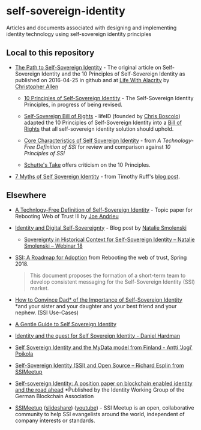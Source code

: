 # self-sovereign-identity
Articles and documents associated with designing and implementing identity technology using self-sovereign identity principles

## Local to this repository
* [The Path to Self-Sovereign Identity](ThePathToSelf-SovereignIdentity.md) - The original article on Self-Sovereign Identity and the 10 Principles of Self-Sovereign Identity as published on 2016-04-25 in github and at [Life With Alacrity](http://www.lifewithalacrity.com/2016/04/the-path-to-self-soverereign-identity.html) by [Christopher Allen](http://www.github.com/christophera)

  * [10 Principles of Self-Sovereign Identity](self-sovereign-identity-principles) - The Self-Sovereign Identity Principles, in progress of being revised.

  * [Self-Sovereign Bill of Rights](self-sovereign-identity-bill-of-rights) - lifeID (founded by [Chris Boscolo](https://github.com/cboscolo)) adapted the 10 Principles of Self-Sovereign Identity into a [Bill of Rights](https://medium.com/@lifeID_io/lifeid-self-sovereign-identity-bill-of-rights-d2acafa1de8b) that all self-sovereign identity solution should uphold.

  * [Core Characteristics of Self Sovereign Identity](characteristics-of-sovereign-identity) - from *A Technology-Free Definition of SSI* for review and comparison against *10 Principles of SSI*

  * [Schutte's Take](https://github.com/infominer33/self-sovereign-identity/blob/master/Schutte-on-SSI) offers criticism on the 10 Principles.

* [7 Myths of Self Sovereign Identity](7-myths-of-self-sovereign-identity) - from Timothy Ruff's [blog post](https://medium.com/evernym/7-myths-of-self-sovereign-identity-67aea7416b1).



## Elsewhere

* [A Technlogy-Free Definition of Self-Sovereign Identity](../RWoT3/topics-and-advance-readings/a-technology-free-definition-of-self-sovereign-identity.pdf) - Topic paper for Rebooting Web of Trust III by [Joe Andrieu](http://www.github.com/jandrieu)
   
* [Identity and Digital Self-Sovereignty](https://medium.com/learning-machine-blog/identity-and-digital-self-sovereignty-1f3faab7d9e3#.3jcgvnbok) - Blog post by [Natalie Smolenski](https://medium.com/@nsmolenski)

  * [Sovereignty in Historical Context for Self-Sovereign Identity – Natalie Smolenski – Webinar 18](http://ssimeetup.org/sovereignty-historical-context-self-sovereign-identity-natalie-smolenski-webinar-18/)

* [SSI: A Roadmap for Adoption](../RWoT6/final-documents/a-roadmap-for-ssi/) from Rebooting the web of trust, Spring 2018. 
  > This document proposes the formation of a short-term team to develop consistent messaging for the Self-Sovereign Identity (SSI) market.

* [How to Convince Dad* of the Importance of Self-Sovereign Identity](../RWoT7/final-documents/convincing-dad/) \*and your sister and your daughter and your best friend and your nephew. (SSI Use-Cases)

* [A Gentle Guide to Self Sovereign Identity](https://bitsonblocks.net/2017/05/17/gentle-introduction-self-sovereign-identity/) 

* [Identity and the quest for Self Sovereign Identity - Daniel Hardman](https://www.youtube.com/watch?v=iqmY_h49vPs)

* [Self Sovereign Identity and the MyData model from Finland - Antti 'Jogi' Poikola](https://www.youtube.com/watch?v=amq88XmWaNs)

* [Self-Sovereign Identity (SSI) and Open Source – Richard Esplin from SSIMeetup](http://ssimeetup.org/self-sovereign-identity-ssi-open-source-richard-esplin-webinar-16/)

* [Self-sovereign Identity: A position paper on blockchain enabled identity and the road ahead](https://jolocom.io/wp-content/uploads/2018/10/Self-sovereign-Identity-_-Blockchain-Bundesverband-2018.pdf) \*Published by the Identity Working Group of the German Blockchain Association

* [SSIMeetup](http://ssimeetup.org/) ([slideshare](https://www.slideshare.net/SSIMeetup/presentations)) ([youtube](https://www.youtube.com/channel/UCSqSTlKdbbCM1muGOhDa3Og))
\- SSI Meetup is an open, collaborative community to help SSI evangelists around the world, independent of company interests or standards. 
